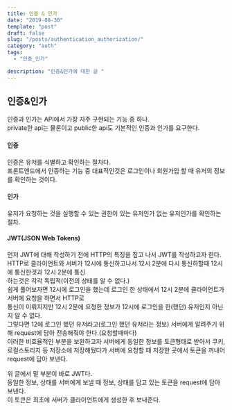 ```yaml
---
title: 인증 & 인가
date: "2019-08-30"
template: "post"
draft: false
slug: "/posts/authentication_authorization/"
category: "auth"
tags:
  - "인증_인가"

description: "인증&인가에 대한 글 "
---
```


## 인증&인가

인증과 인가는 API에서 가장 자주 구현되는 기능 중 하나.  
private한 api는 물론이고 public한 api도 기본적인 인증과 인가를 요구한다.

#### 인증

인증은 유저를 식별하고 확인하는 절차다.  
프론트엔드에서 인증하는 기능 중 대표적인것은 로그인이나 회원가입 할 때 유저의 정보를 확인하는 것이다.

#### 인가

유저가 요청하는 것을 실행할 수 있는 권한이 있는 유저인가 없는 유저인가를 확인하는 절차.

#### JWT(JSON Web Tokens)

먼저 JWT에 대해 작성하기 전에 HTTP의 특징을 짚고 나서 JWT를 작성하고자 한다.  
HTTP로 클라이언트와 서버가 12시에 통신하고나서 12시 2분에 다시 통신하할때 12시에 통신한것과 12시 2분에 통신  
하는것은 각각 독립적(이전의 상태를 알 수 없다.)  
쉽게 풀어보자면 12시에 로그인을 했는데 로그인 한 상태에서 12시 2분에 클라이언트가 서버에 요청을 하면서 HTTP로  
통신이 이뤄지지만 12시 2분에 요청한 정보가 12시에 로그인을 한(했던) 유저인지 아닌지 알 수 없다.  
그렇다면 12에 로그인 했던 유저라고(로그인 했던 유저라는 정보) 서버에게 알려주기 위해 request에 담아 전송해줘야 한다.(요청할때마다)  
이러한 비효율적인 부분을 보완하고자 서버에게 동일한 정보를 토큰형태로 받아서 쿠키, 로컬스토리지 등 저장소에 저장해뒀다가 서버에 요청할 때 저장한 곳에서 토큰을 꺼내어 request에 담아 보낸다.

위 글에서 밑 부분이 바로 JWT다.  
동일한 정보, 상태를 서버에게 보낼 때 정보, 상태를 담고 있는 토큰을 request에 담아 보낸다.  
이 토큰은 최초에 서버가 클라이언트에게 생성한 후 보내준다.

